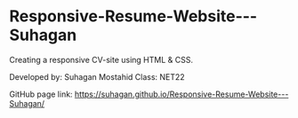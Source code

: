 # Responsive-Resume-Website---Suhagan
Creating a responsive CV-site using HTML &amp; CSS.

Developed by: Suhagan Mostahid
Class: NET22

GitHub page link: https://suhagan.github.io/Responsive-Resume-Website---Suhagan/
